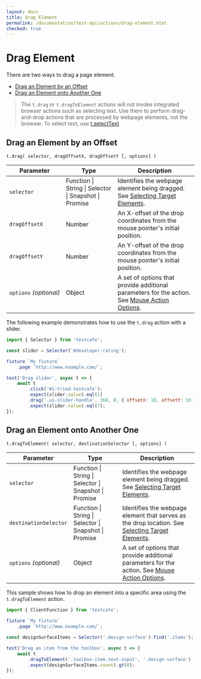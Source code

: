 ```yaml
---
layout: docs
title: Drag Element
permalink: /documentation/test-api/actions/drag-element.html
checked: true
---
```

# Drag Element

There are two ways to drag a page element.

* [Drag an Element by an Offset](#drag-an-element-by-an-offset)
* [Drag an Element onto Another One](#drag-an-element-onto-another-one)

> The `t.drag` or `t.dragToElement` actions will not invoke integrated browser actions such as selecting text.
> Use them to perform drag-and-drop actions that are processed by webpage elements, not the browser.
> To select text, use [t.selectText](select-text.md).

## Drag an Element by an Offset

```text
t.drag( selector, dragOffsetX, dragOffsetY [, options] )
```

Parameter              | Type                                              | Description
---------------------- | ------------------------------------------------- | ------------------------------------------------------------------------------------------------------------------
`selector`             | Function &#124; String &#124; Selector &#124; Snapshot &#124; Promise | Identifies the webpage element being dragged. See [Selecting Target Elements](index.md#selecting-target-elements).
`dragOffsetX`          | Number                                            | An X-offset of the drop coordinates from the mouse pointer's initial position.
`dragOffsetY`          | Number                                            | An Y-offset of the drop coordinates from the mouse pointer's initial position.
`options`&#160;*(optional)* | Object                                            | A set of options that provide additional parameters for the action. See [Mouse Action Options](action-options.md#mouse-action-options).

The following example demonstrates how to use the `t.drag` action with a slider.

```js
import { Selector } from 'testcafe';

const slider = Selector('#developer-rating');

fixture `My fixture`
    .page `http://www.example.com/`;

test('Drag slider', async t => {
    await t
        .click('#i-tried-testcafe');
        .expect(slider.value).eql(1)
        .drag('.ui-slider-handle', 360, 0, { offsetX: 10, offsetY: 10 })
        .expect(slider.value).eql(7);
});
```

## Drag an Element onto Another One

```text
t.dragToElement( selector, destinationSelector [, options] )
```

Parameter              | Type                                              | Description
---------------------- | ------------------------------------------------- | -------------------------------------------------------------------------------------------------------------------------------------
`selector`             | Function &#124; String &#124; Selector &#124; Snapshot &#124; Promise | Identifies the webpage element being dragged. See [Selecting Target Elements](index.md#selecting-target-elements).
`destinationSelector`  | Function &#124; String &#124; Selector &#124; Snapshot &#124; Promise | Identifies the webpage element that serves as the drop location. See [Selecting Target Elements](index.md#selecting-target-elements).
`options`&#160;*(optional)* | Object                                            | A set of options that provide additional parameters for the action. See [Mouse Action Options](action-options.md#mouse-action-options).

This sample shows how to drop an element into a specific area using the `t.dragToElement` action.

```js
import { ClientFunction } from 'testcafe';

fixture `My fixture`
    .page `http://www.example.com/`;

const designSurfaceItems = Selector('.design-surface').find('.items');

test('Drag an item from the toolbox', async t => {
    await t
        .dragToElement('.toolbox-item.text-input', '.design-surface')
        .expect(designSurfaceItems.count).gt(0);
});
```
